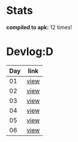 # Stats
**compiled to apk:** 12 times!

# Devlog:D
|   Day |                                                                       link                                                                        |
| ----- | :-------------------------------------------------------------------------------------------------------------------------------------------------: |
| 01    |                                                             [view](https://www.facebook.com/100083333136200/posts/426182363502865/?mibextid=rS40aB7S9Ucbxw6v)                                                             |
| 02    |                                                             [view](https://www.facebook.com/100083333136200/posts/426675843453517/?mibextid=rS40aB7S9Ucbxw6v)                                                             |
| 03    |                                                             [view](https://www.facebook.com/100083333136200/posts/427439483377153/?mibextid=rS40aB7S9Ucbxw6v)                                                             |
| 04    |                                                             [view](https://www.facebook.com/100083333136200/posts/428840313237070/?mibextid=rS40aB7S9Ucbxw6v)                                                             |
| 05    |                                                             [view](https://www.facebook.com/100083333136200/posts/433400102781091/?mibextid=rS40aB7S9Ucbxw6v)                                                             |
| 06    |                                                             [view](https://www.facebook.com/100083333136200/posts/435417895912645/?mibextid=rS40aB7S9Ucbxw6v)                                                             |
